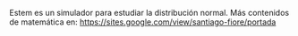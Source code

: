 Estem es un simulador para estudiar la distribución normal.
Más contenidos de matemática en: https://sites.google.com/view/santiago-fiore/portada
